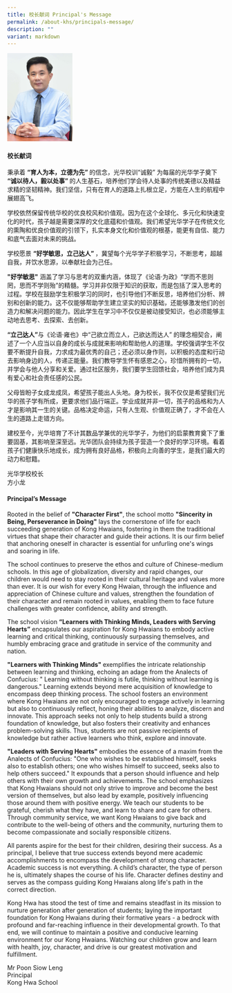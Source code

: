 ```yaml
---
title: 校长献词 Principal's Message
permalink: /about-khs/principals-message/
description: ""
variant: markdown
---
```

<p></p>
<div class="isomer-image-wrapper">
<img style="width: 30%;" height="auto" width="100%" alt="" src="/images/Raymond_Poon_Siow_Leng.jpg">
</div>
<h4>校长献词</h4>
<p>秉承着 <strong>“育人为本，立德为先” </strong>的信念，光华校训“诚毅” 为每届的光华学子奠下 <strong>“诚以待人，毅以处事” </strong>的人生基石，培养他们学会待人处事的传统美德以及精益求精的坚韧精神。我们坚信，只有在育人的道路上扎根立足，方能在人生的航程中展翅高飞。</p>
<p>学校依然保留传统华校的优良校风和价值观。因为在这个全球化、多元化和快速变化的时代，孩子越是需要深厚的文化底蕴和价值观。我们希望光华学子在传统文化的熏陶和优良价值观的引领下，扎实本身文化和价值观的根基，能更有自信、能力和底气去面对未来的挑战。</p>
<p>学校愿景 <strong>“好学敏思，立己达人” </strong>，冀望每个光华学子积极学习，不断思考，超越自我，并饮水思源，以奉献社会为己任。</p>
<p><strong>"好学敏思"</strong> 涵盖了学习与思考的双重内涵，体现了《论语·为政》“学而不思则罔，思而不学则殆”的精髓。学习并非仅限于知识的获取，而是包括了深入思考的过程。学校在鼓励学生积极学习的同时，也引导他们不断反思，培养他们分析、辨别和创新的能力。这不仅能够帮助学生建立坚实的知识基础，还能够激发他们的创造力和解决问题的能力。因此学生在学习中不仅仅是被动接受知识，也必须能够主动地去思考、去探索、去创新。</p>
<p><strong>“立己达人”</strong>与《论语·雍也》中“己欲立而立人，己欲达而达人” 的理念相契合，阐述了一个人应当以自身的成长与成就来影响和帮助他人的道理。学校强调学生不仅要不断提升自我，力求成为最优秀的自己；还必须以身作则，以积极的态度和行动去影响身边的人，传递正能量。我们教导学生怀有感恩之心，珍惜所拥有的一切，并学会与他人分享和关爱。通过社区服务，我们要学生回馈社会，培养他们成为具有爱心和社会责任感的公民。</p>
<p>父母皆盼子女成龙成凤，希望孩子能出人头地。身为校长，我不仅仅是希望我们光华的孩子学有所成，更要求他们品行端正。学业成就并非一切，孩子的品格和为人才是影响其一生的关键。品格决定命运，只有人生观、价值观正确了，才不会在人生的道路上走错方向。</p>
<p>建校至今，光华培育了不计其数品学兼优的光华学子，为他们的启蒙教育奠下了重要固基，其影响至深至远。光华团队会持续为孩子营造一个良好的学习环境。看着孩子们健康快乐地成长，成为拥有良好品格，积极向上向善的学生，是我们最大的动力和慰籍。</p>
光华学校校长<br>
方小龙

<h4>Principal’s Message</h4>
<p>Rooted in the belief of <strong>"Character First"</strong>, the school
motto <strong>"Sincerity in Being, Perseverance in Doing"</strong> lays the
cornerstone of life for each succeeding generation of Kong Hwaians, fostering
in them the traditional virtues that shape their character and guide their
actions. It is our firm belief that anchoring oneself in character is essential
for unfurling one's wings and soaring in life.</p>
<p>The school continues to preserve the ethos and culture of Chinese-medium
schools. In this age of globalization, diversity and rapid changes, our
children would need to stay rooted in their cultural heritage and values
more than ever. It is our wish for every Kong Hwaian, through the influence
and appreciation of Chinese culture and values, strengthen the foundation
of their character and remain rooted in values, enabling them to face future
challenges with greater confidence, ability and strength.</p>
<p>The school vision <strong>“Learners with Thinking Minds, Leaders with Serving Hearts”</strong> encapsulates
our aspiration for Kong Hwaians to embody active learning and critical
thinking, continuously surpassing themselves, and humbly embracing grace
and gratitude in service of the community and nation.</p>
<p><strong>"Learners with Thinking Minds" </strong>exemplifies the intricate
relationship between learning and thinking, echoing an adage from the Analects
of Confucius: " Learning without thinking is futile, thinking without
learning is dangerous." Learning extends beyond mere acquisition of knowledge
to encompass deep thinking process. The school fosters an environment where
Kong Hwaians are not only encouraged to engage actively in learning but
also to continuously reflect, honing their abilities to analyze, discern
and innovate. This approach seeks not only to help students build a strong
foundation of knowledge, but also fosters their creativity and enhances
problem-solving skills. Thus, students are not passive recipients of knowledge
but rather active learners who think, explore and innovate.</p>
<p><strong>"Leaders with Serving Hearts"</strong> embodies the essence of
a maxim from the Analects of Confucius: "One who wishes to be established himself,
seeks also to establish others; one who wishes himself to succeed, seeks
also to help others succeed." It expounds that a person should influence and
help others with their own growth and achievements. The school emphasizes
that Kong Hwaians should not only strive to improve and become the best
version of themselves, but also lead by example, positively influencing
those around them with positive energy. We teach our students to be grateful,
cherish what they have, and learn to share and care for others. Through
community service, we want Kong Hwaians to give back and contribute to
the well-being of others and the community, nurturing them to become compassionate
and socially responsible citizens.</p>
<p>All parents aspire for the best for their children, desiring their success. As a principal, I believe that true success extends beyond mere academic accomplishments to encompass the development of strong character. Academic success is not everything. A child’s character, the type of person he is, ultimately shapes the course of his life. Character defines destiny and serves as the compass guiding Kong Hwaians along life's path in the correct direction.</p>
<p>Kong Hwa has stood the test of time and remains steadfast in its mission
to nurture generation after generation of students; laying the important
foundation for Kong Hwaians during their formative years - a bedrock with
profound and far-reaching influence in their developmental growth. To that
end, we will continue to maintain a positive and conducive learning environment
for our Kong Hwaians. Watching our children grow and learn with health,
joy, character, and drive is our greatest motivation and fulfillment.</p>
Mr Poon Siow Leng<br>
Principal<br>
Kong Hwa School